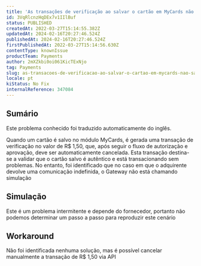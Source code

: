 ```yaml
---
title: 'As transações de verificação ao salvar o cartão em MyCards não são automaticamente canceladas'
id: 3VqRlcnzHqDEx7v1IIlBuf
status: PUBLISHED
createdAt: 2022-03-27T15:14:55.382Z
updatedAt: 2024-02-16T20:27:46.524Z
publishedAt: 2024-02-16T20:27:46.524Z
firstPublishedAt: 2022-03-27T15:14:56.630Z
contentType: knownIssue
productTeam: Payments
author: 2mXZkbi0oi061KicTExNjo
tag: Payments
slug: as-transacoes-de-verificacao-ao-salvar-o-cartao-em-mycards-nao-sao-automaticamente-canceladas
locale: pt
kiStatus: No Fix
internalReference: 347084
---
```


## Sumário

<div class="alert alert-info">
  <p>Este problema conhecido foi traduzido automaticamente do inglês.</p>
</div>


Quando um cartão é salvo no módulo MyCards, é gerada uma transação de verificação no valor de R$ 1,50, que, após seguir o fluxo de autorização e aprovação, deve ser automaticamente cancelada. Esta transação destina-se a validar que o cartão salvo é autêntico e está transacionando sem problemas.
No entanto, foi identificado que no caso em que o adquirente devolve uma comunicação indefinida, o Gateway não está chamando simulação



## Simulação


Este é um problema intermitente e depende do fornecedor, portanto não podemos determinar um passo a passo para reproduzir este cenário



## Workaround


Não foi identificada nenhuma solução, mas é possível cancelar manualmente a transação de R$ 1,50 via API

